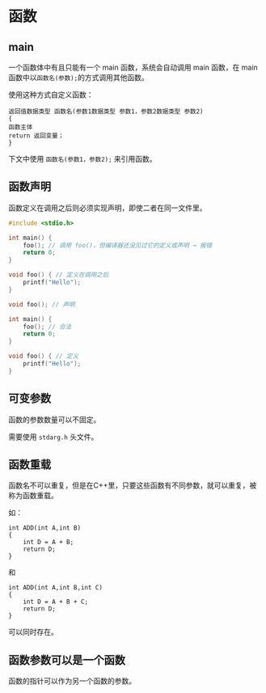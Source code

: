 # **函数**

## main 

一个函数体中有且只能有一个 main 函数，系统会自动调用 main 函数，在 main 函数中以`函数名(参数);`的方式调用其他函数。

使用这种方式自定义函数：

```
返回值数据类型 函数名(参数1数据类型 参数1，参数2数据类型 参数2)
{
函数主体
return 返回变量；
}
```

下文中使用 `函数名(参数1，参数2);` 来引用函数。

## 函数声明

函数定义在调用之后则必须实现声明，即使二者在同一文件里。

```c
#include <stdio.h>

int main() {
    foo(); // 调用 foo()，但编译器还没见过它的定义或声明 → 报错
    return 0;
}

void foo() { // 定义在调用之后
    printf("Hello");
}
```

```c
void foo(); // 声明

int main() {
    foo(); // 合法
    return 0;
}

void foo() { // 定义
    printf("Hello");
}
```



## 可变参数

函数的参数数量可以不固定。

需要使用 ` stdarg.h ` 头文件。

## 函数重载

函数名不可以重复，但是在C++里，只要这些函数有不同参数，就可以重复，被称为函数重载。

如：

```
int ADD(int A,int B)
{
	int D = A + B;
	return D;
}
```

和

```
int ADD(int A,int B,int C)
{
	int D = A + B + C;
	return D;
}
```

可以同时存在。

## 函数参数可以是一个函数

函数的指针可以作为另一个函数的参数。